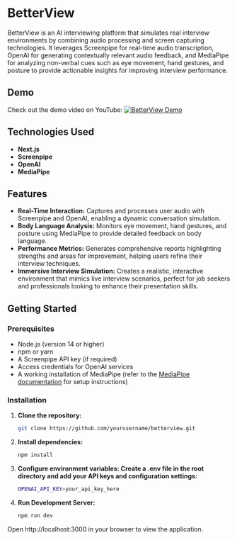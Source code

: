 # BetterView

BetterView is an AI interviewing platform that simulates real interview environments by combining audio processing and screen capturing technologies. It leverages Screenpipe for real-time audio transcription, OpenAI for generating contextually relevant audio feedback, and MediaPipe for analyzing non-verbal cues such as eye movement, hand gestures, and posture to provide actionable insights for improving interview performance.

## Demo

Check out the demo video on YouTube:
[![BetterView Demo](https://img.youtube.com/vi/GokPYYGrF5g/0.jpg)](https://www.youtube.com/watch?v=GokPYYGrF5g)

## Technologies Used

- **Next.js** 
- **Screenpipe** 
- **OpenAI** 
- **MediaPipe**

## Features

- **Real-Time Interaction:** Captures and processes user audio with Screenpipe and OpenAI, enabling a dynamic conversation simulation.
- **Body Language Analysis:** Monitors eye movement, hand gestures, and posture using MediaPipe to provide detailed feedback on body language.
- **Performance Metrics:** Generates comprehensive reports highlighting strengths and areas for improvement, helping users refine their interview techniques.
- **Immersive Interview Simulation:** Creates a realistic, interactive environment that mimics live interview scenarios, perfect for job seekers and professionals looking to enhance their presentation skills.

## Getting Started

### Prerequisites

- Node.js (version 14 or higher)
- npm or yarn
- A Screenpipe API key (if required)
- Access credentials for OpenAI services
- A working installation of MediaPipe (refer to the [MediaPipe documentation](https://google.github.io/mediapipe/) for setup instructions)

### Installation

1. **Clone the repository:**
   ```bash
   git clone https://github.com/yourusername/betterview.git
   ```
2. **Install dependencies:**
    ```bash
    npm install
    ```
3. **Configure environment variables: Create a .env file in the root directory and add your API keys and configuration settings:**
    ```bash
    OPENAI_API_KEY=your_api_key_here
    ```
4. **Run Development Server:**
    ```bash
    npm run dev
    ```
Open http://localhost:3000 in your browser to view the application.